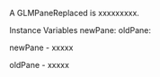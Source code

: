 A GLMPaneReplaced is xxxxxxxxx.Instance Variables	newPane:		<Object>	oldPane:		<Object>newPane	- xxxxxoldPane	- xxxxx
